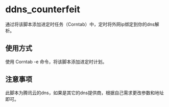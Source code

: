 # ddns_counterfeit
通过将该脚本添加进定时任务（Corntab）中，定时将外网ip绑定到你的dns解析。 

## 使用方式  
使用 Corntab -e 命令，将该脚本添加进定时计划。  

## 注意事项  
此脚本为腾讯云的dns，如果是其它的dns提供商，根据自己需求更改参数和地址即可。
